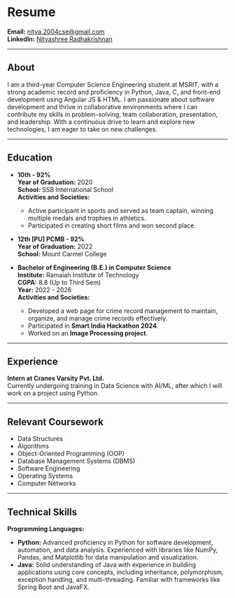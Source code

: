 # Resume

**Email:** [nitya.2004cse@gmail.com](mailto:nitya.2004cse@gmail.com)  
**LinkedIn:** [Nityashree Radhakrishnan](https://www.linkedin.com/in/nityashree-radhakrishnan-83203932a/)

---

## About
I am a third-year Computer Science Engineering student at MSRIT, with a strong academic record and proficiency in Python, Java, C, and front-end development using Angular JS & HTML. I am passionate about software development and thrive in collaborative environments where I can contribute my skills in problem-solving, team collaboration, presentation, and leadership. With a continuous drive to learn and explore new technologies, I am eager to take on new challenges.

---

## Education

- **10th - 92%**  
  **Year of Graduation:** 2020  
  **School:** SSB International School  
  **Activities and Societies:**
  - Active participant in sports and served as team captain, winning multiple medals and trophies in athletics.
  - Participated in creating short films and won second place.

- **12th [PU] PCMB - 92%**  
  **Year of Graduation:** 2022  
  **School:** Mount Carmel College

- **Bachelor of Engineering (B.E.) in Computer Science**  
  **Institute:** Ramaiah Institute of Technology  
  **CGPA:** 8.8 (Up to Third Sem)  
  **Year:** 2022 - 2026  
  **Activities and Societies:**
  - Developed a web page for crime record management to maintain, organize, and manage crime records effectively.
  - Participated in **Smart India Hackathon 2024**.
  - Worked on an **Image Processing project**.

---

## Experience

**Intern at Cranes Varsity Pvt. Ltd.**  
Currently undergoing training in Data Science with AI/ML, after which I will work on a project using Python.

---

## Relevant Coursework

- Data Structures
- Algorithms
- Object-Oriented Programming (OOP)
- Database Management Systems (DBMS)
- Software Engineering
- Operating Systems
- Computer Networks

---

## Technical Skills

**Programming Languages:**

- **Python:** Advanced proficiency in Python for software development, automation, and data analysis. Experienced with libraries like NumPy, Pandas, and Matplotlib for data manipulation and visualization.
- **Java:** Solid understanding of Java with experience in building applications using core concepts, including inheritance, polymorphism, exception handling, and multi-threading. Familiar with frameworks like Spring Boot and JavaFX.
